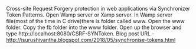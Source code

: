 Cross-site Request Forgery protection in web applications via Synchronizer Token Patterns. Open Wamp server or Xamp server. In Wamp server file(most of the time in C drive)there is folder called www. Open the www folder. Copy the fb folder into the www folder. Open up the browser and type http://localhost:8080/CSRF-SYNToken. Blog post URL - http://isurushivantha.blogspot.com/2018/05/synchronise-tokens.html
